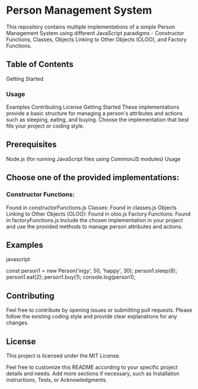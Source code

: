 # Person Management System
This repository contains multiple implementations of a simple Person Management System using different JavaScript paradigms - Constructor Functions, Classes, Objects Linking to Other Objects (OLOO), and Factory Functions.

## Table of Contents
Getting Started
### Usage
Examples
Contributing
License
Getting Started
These implementations provide a basic structure for managing a person's attributes and actions such as sleeping, eating, and buying. Choose the implementation that best fits your project or coding style.

## Prerequisites
Node.js (for running JavaScript files using CommonJS modules)
Usage

## Choose one of the provided implementations:

### Constructor Functions: 
Found in constructorFunctions.js
Classes: Found in classes.js
Objects Linking to Other Objects (OLOO): Found in oloo.js
Factory Functions: Found in factoryFunctions.js
Include the chosen implementation in your project and use the provided methods to manage person attributes and actions.

## Examples
javascript

const person1 = new Person('ingy', 50, 'happy', 30);
person1.sleep(8);
person1.eat(2);
person1.buy(1);
console.log(person1);



## Contributing
Feel free to contribute by opening issues or submitting pull requests. Please follow the existing coding style and provide clear explanations for any changes.

## License
This project is licensed under the MIT License.

Feel free to customize this README according to your specific project details and needs. Add more sections if necessary, such as Installation instructions, Tests, or Acknowledgments.
